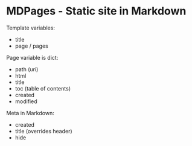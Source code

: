 MDPages - Static site in Markdown
=================================

Template variables:
- title
- page / pages

Page variable is dict:
- path (uri)
- html
- title
- toc (table of contents)
- created
- modified

Meta in Markdown:
- created
- title (overrides header)
- hide

